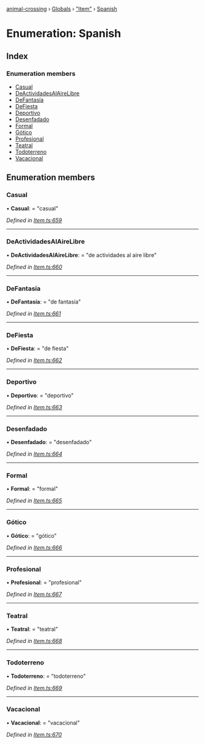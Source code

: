 [animal-crossing](../README.md) › [Globals](../globals.md) › ["Item"](../modules/_item_.md) › [Spanish](_item_.spanish.md)

# Enumeration: Spanish

## Index

### Enumeration members

* [Casual](_item_.spanish.md#casual)
* [DeActividadesAlAireLibre](_item_.spanish.md#deactividadesalairelibre)
* [DeFantasía](_item_.spanish.md#defantasía)
* [DeFiesta](_item_.spanish.md#defiesta)
* [Deportivo](_item_.spanish.md#deportivo)
* [Desenfadado](_item_.spanish.md#desenfadado)
* [Formal](_item_.spanish.md#formal)
* [Gótico](_item_.spanish.md#gótico)
* [Profesional](_item_.spanish.md#profesional)
* [Teatral](_item_.spanish.md#teatral)
* [Todoterreno](_item_.spanish.md#todoterreno)
* [Vacacional](_item_.spanish.md#vacacional)

## Enumeration members

###  Casual

• **Casual**: = "casual"

*Defined in [Item.ts:659](https://github.com/Norviah/animal-crossing/blob/f22c64d/module/types/Item.ts#L659)*

___

###  DeActividadesAlAireLibre

• **DeActividadesAlAireLibre**: = "de actividades al aire libre"

*Defined in [Item.ts:660](https://github.com/Norviah/animal-crossing/blob/f22c64d/module/types/Item.ts#L660)*

___

###  DeFantasía

• **DeFantasía**: = "de fantasía"

*Defined in [Item.ts:661](https://github.com/Norviah/animal-crossing/blob/f22c64d/module/types/Item.ts#L661)*

___

###  DeFiesta

• **DeFiesta**: = "de fiesta"

*Defined in [Item.ts:662](https://github.com/Norviah/animal-crossing/blob/f22c64d/module/types/Item.ts#L662)*

___

###  Deportivo

• **Deportivo**: = "deportivo"

*Defined in [Item.ts:663](https://github.com/Norviah/animal-crossing/blob/f22c64d/module/types/Item.ts#L663)*

___

###  Desenfadado

• **Desenfadado**: = "desenfadado"

*Defined in [Item.ts:664](https://github.com/Norviah/animal-crossing/blob/f22c64d/module/types/Item.ts#L664)*

___

###  Formal

• **Formal**: = "formal"

*Defined in [Item.ts:665](https://github.com/Norviah/animal-crossing/blob/f22c64d/module/types/Item.ts#L665)*

___

###  Gótico

• **Gótico**: = "gótico"

*Defined in [Item.ts:666](https://github.com/Norviah/animal-crossing/blob/f22c64d/module/types/Item.ts#L666)*

___

###  Profesional

• **Profesional**: = "profesional"

*Defined in [Item.ts:667](https://github.com/Norviah/animal-crossing/blob/f22c64d/module/types/Item.ts#L667)*

___

###  Teatral

• **Teatral**: = "teatral"

*Defined in [Item.ts:668](https://github.com/Norviah/animal-crossing/blob/f22c64d/module/types/Item.ts#L668)*

___

###  Todoterreno

• **Todoterreno**: = "todoterreno"

*Defined in [Item.ts:669](https://github.com/Norviah/animal-crossing/blob/f22c64d/module/types/Item.ts#L669)*

___

###  Vacacional

• **Vacacional**: = "vacacional"

*Defined in [Item.ts:670](https://github.com/Norviah/animal-crossing/blob/f22c64d/module/types/Item.ts#L670)*
